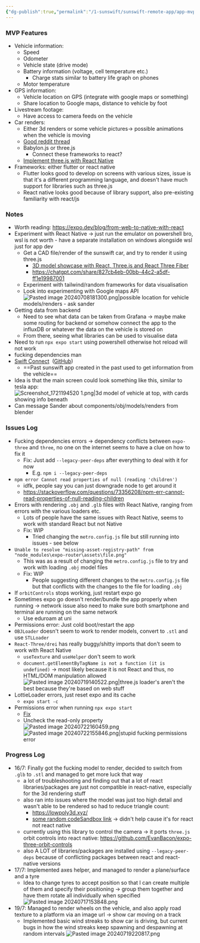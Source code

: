 ```yaml
---
{"dg-publish":true,"permalink":"/1-sunswift/sunswift-remote-app/app-mvp-prototype/","created":"2024-07-15T23:59:16.501+10:00","updated":"2024-07-23T22:13:44.577+10:00"}
---
```


### MVP Features
- Vehicle information:
	- Speed
	- Odometer
	- Vehicle state (drive mode)
	- Battery information (voltage, cell temperature etc.)
		- Charge stats similar to battery life graph on phones
	- Motor temperature
- GPS information: 
	- Vehicle location on GPS (integrate with google maps or something)
	- Share location to Google maps, distance to vehicle by foot
- Livestream footage:
	- Have access to camera feeds on the vehicle
- Car renders:
	- Either 3d renders or some vehicle pictures-> possible animations when the vehicle is moving
	- [Good reddit thread](https://www.reddit.com/r/webdev/comments/cvi7sn/i_want_to_implement_3d_modeling_into_an_appwebapp/)
	- Babylon.js or three.js
		- Connect these frameworks to react?
	- [Implement three.js with React Native](https://www.notjust.dev/blog/2023-02-17-3d-animations-in-react-native-with-threejs-nike-app)
- Frameworks: either flutter or react native
	- Flutter looks good to develop on screens with various sizes, issue is that it's a different programming language, and doesn't have much support for libraries such as three.js
	- React native looks good because of library support, also pre-existing familiarity with react/js

### Notes
- Worth reading: https://expo.dev/blog/from-web-to-native-with-react
- Experiment with React Native -> just run the emulator on powershell bro, wsl is not worth - have a separate installation on windows alongside wsl just for app dev
	- Get a CAD file/render of the sunswift car, and try to render it using three.js
		- [3D model showcase with React, Three.js and React Three Fiber](https://youtu.be/QaRIHrRclVk?si=mGwoq4WapPM8yPgD)
		- https://chatgpt.com/share/827cb4eb-00bb-44c2-a5df-ff1e19987001
	- Experiment with tailwind/random frameworks for data visualisation
	- Look into experimenting with Google maps API
	 ![Pasted image 20240708181300.png|possible location for vehicle models/renders - ask sander](/img/user/Images%20&%20Attachments/Pasted%20image%2020240708181300.png)
- Getting data from backend
	- Need to see what data can be taken from Grafana -> maybe make some routing for backend or somehow connect the app to the influxDB or whatever the data on the vehicle is stored on
	- From there, seeing what libraries can be used to visualise data
- Need to run `npx expo start` using powershell otherwise hot reload will not work 
- fucking dependencies man
- [Swift Connect](onenote:https://unsw.sharepoint.com/sites/SunswiftVIP-ChallENG/SiteAssets/Sunswift%20VIP%20-%20ChallENG%20Notebook/_Collaboration%20Space/Swift%20Connect.one#section-id={8DECD31E-2970-44CD-B337-043452071B7B}&end)  ([GitHub](https://github.com/UNSW-Sunswift/MCTL-2021-Swift-Connect))
	- ==Past sunswift app created in the past used to get information from the vehicle==
- Idea is that the main screen could look something like this, similar to tesla app:
	![Screenshot_1721194520 1.png|3d model of vehicle at top, with cards showing info beneath](/img/user/Images%20&%20Attachments/Screenshot_1721194520%201.png)
- Can message Sander about components/obj/models/renders from blender

### Issues Log
- Fucking dependencies errors -> dependency conflicts between `expo-three` and `three`, no one on the internet seems to have a clue on how to fix it
	- Fix: Just add `--legacy-peer-deps` after everything to deal with it for now
		- E.g. `npm i --legacy-peer-deps`
- `npm error Cannot read properties of null (reading 'children')`
	- idfk, people say you can just downgrade node to get around it
	- https://stackoverflow.com/questions/73356208/npm-err-cannot-read-properties-of-null-reading-children
- Errors with rendering `.obj` and `.glb` files with React Native, ranging from errors with the various loaders etc. 
	- Lots of people have the same issues with React Native, seems to work with standard React but not Native
	- Fix: WIP
		- Tried changing the `metro.config.js` file but still running into issues - see below
- `Unable to resolve "missing-asset-registry-path" from "node_modules\expo-router\assets\file.png"`
	- This was as a result of changing the `metro.config.js` file to try and work with loading `.obj` model files 
	- Fix: WIP
		- People suggesting different changes to the `metro.config.js` file but that conflicts with the changes to the file for loading `.obj`
- If `orbitControls` stops working, just restart expo go
- Sometimes expo go doesn't render/bundle the app properly when running -> network issue also need to make sure both smartphone and terminal are running on the same network
	- Use eduroam at uni
- Permissions error: Just cold boot/restart the app
- `OBJLoader` doesn't seem to work to render models, convert to `.stl` and use `STLLoader`
- `React-Three/drei` has really buggy/shitty imports that don't seem to work with React Native
	- `useTexture` and `useHelper` don't seem to work
	- `document.getElementByTagName is not a function (it is undefined)` -> most likely because it is not React and thus, no HTML/DOM manipulation allowed
![Pasted image 20240719140522.png|three.js loader's aren't the best because they're based on web stuff](/img/user/Images%20&%20Attachments/Pasted%20image%2020240719140522.png)
- LottieLoader errors, just reset expo and its cache
	- `expo start -c`
- Permissions error when running `npx expo start`
	- [Fix](https://stackoverflow.com/questions/33419474/node-fs-error-eperm-operation-not-permitted-open)
	- Uncheck the read-only property
	![Pasted image 20240722160459.png](/img/user/Images%20&%20Attachments/Pasted%20image%2020240722160459.png)
![Pasted image 20240722155846.png|stupid fucking permissions error](/img/user/Images%20&%20Attachments/Pasted%20image%2020240722155846.png)

### Progress Log
- 16/7: Finally got the fucking model to render, decided to switch from `.glb` to `.stl` and managed to get more luck that way
	- a lot of troubleshooting and finding out that a lot of react libraries/packages are just not compatible in react-native, especially for the 3d rendering stuff
	- also ran into issues where the model was just too high detail and wasn't able to be rendered so had to reduce triangle count:
		- https://lowpoly3d.xyz/
		- [some random codeSandbox link](https://codesandbox.io/s/react-render-stl-micr37?file=/src/App.tsx:787-837) -> didn't help cause it's for react not react native
	- currently using this library to control the camera -> it ports `three.js` orbit controls into react native: https://github.com/EvanBacon/expo-three-orbit-controls
	- also A LOT of libraries/packages are installed using `--legacy-peer-deps` because of conflicting packages between react and react-native versions
- 17/7: Implemented axes helper, and managed to render a plane/surface and a tyre
	- Idea to change tyres to accept position so that I can create multiple of them and specify their positioning -> group them together and have them rotate all individually when specified
![Pasted image 20240717153848.png](/img/user/Images%20&%20Attachments/Pasted%20image%2020240717153848.png)
- 19/7: Managed to render wheels on the vehicle, and also apply road texture to a platform via an image url -> show car moving on a track
	- Implemented basic wind streaks to show car is driving, but current bugs in how the wind streaks keep spawning and despawning at random intervals
![Pasted image 20240719220817.png](/img/user/Images%20&%20Attachments/Pasted%20image%2020240719220817.png)